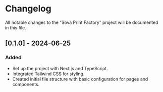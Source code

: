 # Changelog

All notable changes to the "Sova Print Factory" project will be documented in this file.

## [0.1.0] - 2024-06-25
### Added
- Set up the project with Next.js and TypeScript.
- Integrated Tailwind CSS for styling.
- Created initial file structure with basic configuration for pages and components.
